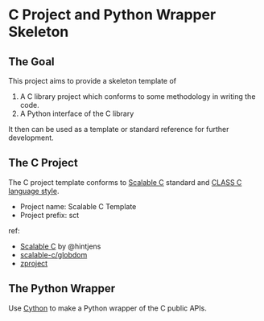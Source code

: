 # C Project and Python Wrapper Skeleton

## The Goal

This project aims to provide a skeleton template of

1. A C library project which conforms to some methodology in writing the code.
2. A Python interface of the C library

It then can be used as a template or standard reference for further development.

## The C Project

The C project template conforms to [Scalable C](https://hintjens.gitbooks.io/scalable-c/) standard and [CLASS C language style](http://rfc.zeromq.org/spec:21).

- Project name: Scalable C Template
- Project prefix: sct

ref:
- [Scalable C](https://hintjens.gitbooks.io/scalable-c/) by @hintjens
- [scalable-c/globdom](https://github.com/scalable-c/globdom)
- [zproject](https://github.com/zeromq/zproject)

## The Python Wrapper

Use [Cython](http://cython.org/) to make a Python wrapper of the C public APIs.

